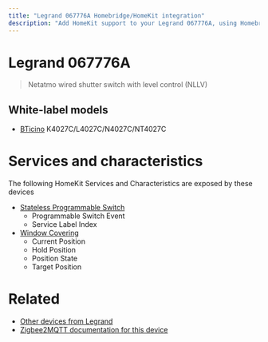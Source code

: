 ```yaml
---
title: "Legrand 067776A Homebridge/HomeKit integration"
description: "Add HomeKit support to your Legrand 067776A, using Homebridge, Zigbee2MQTT and homebridge-z2m."
---
```

<!---
This file has been GENERATED using src/docgen/docgen.ts
DO NOT EDIT THIS FILE MANUALLY!
-->
# Legrand 067776A
> Netatmo wired shutter switch with level control (NLLV)


## White-label models
* [BTicino](../index.md#bticino) K4027C/L4027C/N4027C/NT4027C

# Services and characteristics
The following HomeKit Services and Characteristics are exposed by
these devices

* [Stateless Programmable Switch](../../action.md)
  * Programmable Switch Event
  * Service Label Index
* [Window Covering](../../cover.md)
  * Current Position
  * Hold Position
  * Position State
  * Target Position


# Related
* [Other devices from Legrand](../index.md#legrand)
* [Zigbee2MQTT documentation for this device](https://www.zigbee2mqtt.io/devices/067776A.html)